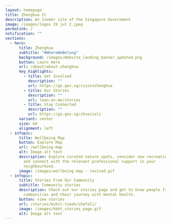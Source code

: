 ```yaml
---
layout: homepage
title: Zhenghua CC
description: An Isomer site of the Singapore Government
image: /images/logos 19 jul 2.jpeg
permalink: /
notification: ""
sections:
  - hero:
      title: Zhenghua
      subtitle: "#WhereWeBelong"
      background: /images/Website_landing_banner_updated.png
      button: Learn more
      url: /about/about-zhenghua
      key_highlights:
        - title: Get Involved
          description: ""
          url: https://go.gov.sg/cvjoinzhenghua
        - title: Our Stories
          description: ""
          url: lean-on-me/stories
        - title: Stay Connected
          description: ""
          url: https://go.gov.sg/zhsocials
      variant: center
      size: md
      alignment: left
  - infopic:
      title: Wellbeing Map
      button: Explore Map
      url: /wellbeing-map
      alt: Image alt text
      description: Explore curated nature spots, consider new recreational activities
        and connect with the relevant professional support in your
        neighbourhood.
      image: /images/wellbeing map - revised.gif
  - infopic:
      title: Stories From Our Community
      subtitle: Community stories
      description: Check out our stories page and get to know people from our
        communities and their journey with mental health.
      button: view stories
      url: /stories/bukit-timah/shefali/
      image: /images/hbkt_stories_page.gif
      alt: Image alt text
---
```


